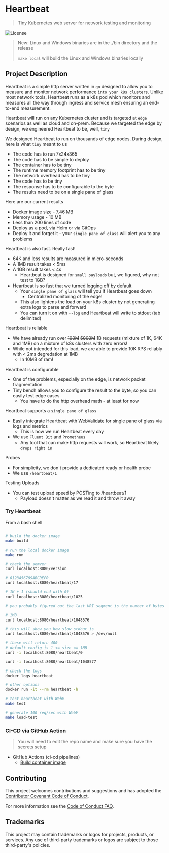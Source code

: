 # Heartbeat

> Tiny Kubernetes web server for network testing and monitoring

![License](https://img.shields.io/badge/license-MIT-green.svg)

> New: Linux and Windows binaries are in the ./bin directory and the release
>
> `make local` will build the Linux and Windows binaries locally

## Project Description

Heartbeat is a simple http server written in `go` designed to allow you to measure and monitor network performance `into your k8s clusters`. Unlike most network tools, Heartbeat runs as a k8s pod which monitors and measures all the way through ingress and service mesh ensuring an end-to-end measurement.

Heartbeat will run on any Kubernetes cluster and is targeted at `edge` scenarios as well as cloud and on-prem. Because we targeted the edge by design, we engineered Heartbeat to be, well, `tiny`

We designed Heartbeat to run on thousands of edge nodes. During design, here is what `tiny` meant to us

- The code has to run 7x24x365
- The code has to be simple to deploy
- The container has to be tiny
- The runtime memory footprint has to be tiny
- The network overhead has to be tiny
- The code has to be tiny
- The response has to be configurable to the byte
- The results need to be on a single pane of glass

Here are our current results

- Docker image size - 7.46 MB
- Memory usage - 10 MB
- Less than 200 lines of code
- Deploy as a pod, via Helm or via GitOps
- Deploy it and forget it - your `single pane of glass` will alert you to any problems

Heartbeat is also fast. Really fast!

- 64K and less results are measured in micro-seconds
- A 1MB result takes < 5ms
- A 1GB result takes < 4s
  - Heartbeat is designed for `small payloads` but, we figured, why not test to 1GB?
- Heartbeat is so fast that we turned logging off by default
  - Your `single pane of glass` will tell you if Heartbeat goes down
    - Centralized monitoring of the edge!
  - This also lightens the load on your k8s cluster by not generating extra logs to parse and forward
  - You can turn it on with `--log` and Heartbeat will write to stdout (tab delimited)

Heartbeat is reliable

- We have already run over ~~100M~~ ~~5000M~~ 1B requests (mixture of 1K, 64K and 1MB) on a mixture of k8s clusters with zero errors!
- While not intended for this load, we are able to provide 10K RPS reliably with < 2ms degredation at 1MB
  - In 10MB of ram!

Heartbeat is configurable

- One of the problems, especially on the edge, is network packet fragmentation
- Tiny bench allows you to configure the result to the byte, so you can easily test edge cases
  - You have to do the http overhead math - at least for now

Heartbeat supports a `single pane of glass`

- Easily integrate Heartbeat with [WebValidate](https://github.com/microsoft/webvalidate) for single pane of glass via logs and metrics
  - This is how we run Heartbeat every day
- We use `Fluent Bit` and `Prometheus`
  - Any tool that can make http requests will work, so Heartbeat likely `drops right in`

Probes

- For simplicity, we don't provide a dedicated ready or health probe
- We use `/heartbeat/1`

Testing Uploads

- You can test upload speed by POSTing to /heartbeat/1
  - Payload doesn't matter as we read it and throw it away

### Try Heartbeat

From a bash shell

```bash

# build the docker image
make build

# run the local docker image
make run

# check the semver
curl localhost:8080/version

# 0123456789ABCDEF0
curl localhost:8080/heartbeat/17

# 1K + 1 (should end with 0)
curl localhost:8080/heartbeat/1025

# you probably figured out the last URI segment is the number of bytes

# 1MB
curl localhost:8080/heartbeat/1048576

# this will show you how slow stdout is
curl localhost:8080/heartbeat/1048576 > /dev/null

# these will return 400
# default config is 1 <= size <= 1MB
curl -i localhost:8080/heartbeat/0

curl -i localhost:8080/heartbeat/1048577

# check the logs
docker logs heartbeat

# other options
docker run -it --rm heartbeat -h

# test heartbeat with WebV
make test

# generate 100 req/sec with WebV
make load-test

```

### CI-CD via GitHub Action

> You will need to edit the repo name and make sure you have the secrets setup

- GitHub Actions (ci-cd pipelines)
  - [Build container image](./.github/workflows/build.yaml)

## Contributing

This project welcomes contributions and suggestions and has adopted the [Contributor Covenant Code of Conduct](https://www.contributor-covenant.org/version/2/1/code_of_conduct.html).

For more information see the [Code of Conduct FAQ](https://www.contributor-covenant.org/faq).

## Trademarks

This project may contain trademarks or logos for projects, products, or services. Any use of third-party trademarks or logos are subject to those third-party's policies.
